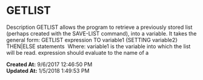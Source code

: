 # GETLIST

Description GETLIST allows the program to retrieve a previously stored list (perhaps created with the SAVE-LIST command), into a variable. It takes the general form: GETLIST expression TO variable1 {SETTING variable2} THEN|ELSE statements  Where: variable1 is the variable into which the list will be read. expression should evaluate to the name of a   

**Created At:** 9/6/2017 12:46:50 PM  
**Updated At:** 1/5/2018 1:49:53 PM  

